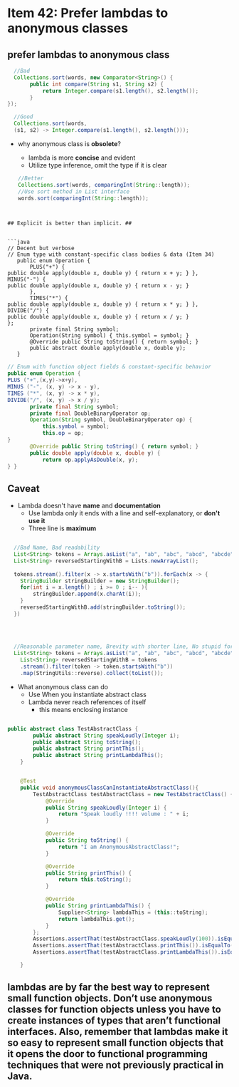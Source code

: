 # Item 42: Prefer lambdas to anonymous classes



## prefer lambdas to anonymous class
```java
  //Bad
  Collections.sort(words, new Comparator<String>() {
       public int compare(String s1, String s2) {
           return Integer.compare(s1.length(), s2.length());
       }
});
```
``` java
  //Good
  Collections.sort(words,
  (s1, s2) -> Integer.compare(s1.length(), s2.length()));
```

- why anonymous class is **obsolete**?
  - lambda is more **concise** and evident
  - Utilize type inference, omit the type if it is clear
  
  
  ```java
  //Better
  Collections.sort(words, comparingInt(String::length));
  //Use sort method in List interface
  words.sort(comparingInt(String::length));
```  


## Explicit is better than implicit. ##


```java
// Decent but verbose
// Enum type with constant-specific class bodies & data (Item 34)
   public enum Operation {
       PLUS("+") {
public double apply(double x, double y) { return x + y; } },
MINUS("-") {
public double apply(double x, double y) { return x - y; }
       },
       TIMES("*") {
public double apply(double x, double y) { return x * y; } },
DIVIDE("/") {
public double apply(double x, double y) { return x / y; }
};
       private final String symbol;
       Operation(String symbol) { this.symbol = symbol; }
       @Override public String toString() { return symbol; }
       public abstract double apply(double x, double y);
   }

```
```java
// Enum with function object fields & constant-specific behavior
public enum Operation {
PLUS ("+",(x,y)->x+y),
MINUS ("-", (x, y) -> x - y),
TIMES ("*", (x, y) -> x * y),
DIVIDE("/", (x, y) -> x / y);
       private final String symbol;
       private final DoubleBinaryOperator op;
       Operation(String symbol, DoubleBinaryOperator op) {
           this.symbol = symbol;
           this.op = op;
}
       @Override public String toString() { return symbol; }
       public double apply(double x, double y) {
           return op.applyAsDouble(x, y);
} }
```

## Caveat 
- Lambda doesn't have **name** and **documentation**
  - Use lambda only it ends with a line and self-explanatory, or **don't use it**
  - Three line is **maximum**
  
```java

  //Bad Name, Bad readability 
  List<String> tokens = Arrays.asList("a", "ab", "abc", "abcd", "abcde", "b", "bc", "bcd", "bcde");
  List<String> reversedStartingWithB = Lists.newArrayList();
  
  tokens.stream().filter(x -> x.startsWith("b")).forEach(x -> {
  	StringBuilder stringBuilder = new StringBuilder();
  	for(int i = x.length() ; i >= 0 ; i-- ){
  		stringBuilder.append(x.charAt(i));
  	}
  	reversedStartingWithB.add(stringBuilder.toString());
  })
  
  
  
```  


```java
  //Reasonable parameter name, Brevity with shorter line, No stupid for each
  List<String> tokens = Arrays.asList("a", "ab", "abc", "abcd", "abcde", "b", "bc", "bcd", "bcde");
    List<String> reversedStartingWithB = tokens
    .stream().filter(token -> token.startsWith("b"))
    .map(StringUtils::reverse).collect(toList());

```

- What anonymous class can do
  - Use When you instantiate abstract class
  - Lambda never reach references of itself
    - this means enclosing instance 
    
    
```java

public abstract class TestAbstractClass {
		public abstract String speakLoudly(Integer i);
		public abstract String toString();
		public abstract String printThis();
		public abstract String printLambdaThis();
	}


	@Test
	public void anonymousClassCanInstantiateAbstractClass(){
		TestAbstractClass testAbstractClass = new TestAbstractClass() {
			@Override
			public String speakLoudly(Integer i) {
				return "Speak loudly !!!! volume : " + i;
			}

			@Override
			public String toString() {
				return "I am AnonymousAbstractClass!";
			}

			@Override
			public String printThis() {
				return this.toString();
			}

			@Override
			public String printLambdaThis() {
				Supplier<String> lambdaThis = (this::toString);
				return lambdaThis.get();
			}
		};
		Assertions.assertThat(testAbstractClass.speakLoudly(100)).isEqualTo("Speak loudly !!!! volume : 100");
		Assertions.assertThat(testAbstractClass.printThis()).isEqualTo("I am AnonymousAbstractClass!");
		Assertions.assertThat(testAbstractClass.printLambdaThis()).isEqualTo("I am AnonymousAbstractClass!");

	}

```    

## lambdas are by far the best way to represent small function objects. Don’t use anonymous classes for function objects unless you have to create instances of types that aren’t functional interfaces. Also, remember that lambdas make it so easy to represent small function objects that it opens the door to functional programming techniques that were not previously practical in Java.

